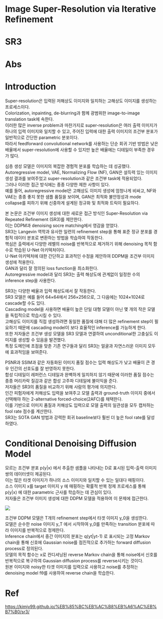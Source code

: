 # Image Super-Resolution via Iterative Refinement

# SR3

# Abs

# Introduction
Super-resolution은 입력된 저해상도 이미지와 일치하는 고해상도 이미지를 생성하는 프로세스이다.  
Colorization, inpainting, de-blurring과 함께 광범위한 image-to-image translation task에 속한다.  
이러한 많은 inverse problem과 마찬가지로 super-resolution은 여러 출력 이미지가 하나의 입력 이미지와 일치할 수 있고, 주어진 입력에 대한 출력 이미지의 조건부 분포가 일반적으로 간단한 parametric 분포이다.  
따라서 feedforward convolutional network를 사용하는 단순 회귀 기반 방법은 낮은 배율에서 super-resolution에 사용할 수 있지만 높은 배율에는 디테일이 부족한 경우가 많다.  

심층 생성 모델은 이미지의 복잡한 경험적 분포를 학습하는 데 성공했다.  
Autoregressive model, VAE, Normalizing Flow (NF), GAN은 설득력 있는 이미지 생성 결과를 보여주었고 super-resolution과 같은 조건부 task에 적용되었다.  
그러나 이러한 접근 방식에는 종종 다양한 제한 사항이 있다.  
예를 들어, autoregressive model은 고해상도 이미지 생성에 엄청나게 비싸고, NF와 VAE는 종종 좋지 못한 샘플 품질을 보이며, GAN은 최적화 불안정성과 mode collapse를 피하기 위해 신중하게 설계된 정규화 및 최적화 트릭이 필요하다.  

본 논문은 조건부 이미지 생성에 대한 새로운 접근 방식인 Super-Resolution via Repeated Refinement (SR3)를 제안한다.  
이는 DDPM과 denoising socre matching에서 영감을 얻었다.  
SR3는 Langevin 역학과 유사한 일련의 refinement step을 통해 표준 정규 분포를 경험적 데이터 분포로 변환하는 방법을 학습하여 작동한다.  
핵심은 출력에서 다양한 레벨의 noise를 반복적으로 제거하기 위해 denoising 목적 함수로 학습된 U-Net 아키텍처이다.  
U-Net 아키텍처에 대한 간단하고 효과적인 수정을 제안하여 DDPM을 조건부 이미지 생성에 적용한다.  
GAN과 달리 잘 정의된 loss function을 최소화한다.  
Autoregressive model과 달리 SR3는 출력 해상도에 관계없이 일정한 수의 inference step을 사용한다.  

SR3는 다양한 배율과 입력 해상도에서 잘 작동한다.  
SR3 모델은 예를 들어 64×64에서 256×256으로, 그 다음에는 1024×1024로 cascade할 수도 있다.  
Cascading model을 사용하면 배율이 높은 단일 대형 모델이 아닌 몇 개의 작은 모델을 독립적으로 학습시킬 수 있다.  
고해상도 이미지를 직접 생성하려면 동일한 품질에 대해 더 많은 refinement step이 필요하기 때문에 cascading model이 보다 효율적인 inference를 가능하게 한다.  
또한 저자들은 조건부 생성 모델을 SR3 모델과 연결하여 unconditional한 고충실도 이미지를 생성할 수 있음을 발견했다.  
특정 도메인에 초점을 맞춘 기존 연구들과 달리 SR3는 얼굴과 자연스러운 이미지 모두에 효과적임을 보여준다.

PSNR과 SSIM과 같은 자동화된 이미지 품질 점수는 입력 해상도가 낮고 배율이 큰 경우 인간의 선호도를 잘 반영하지 못한다.  
합성 디테일이 레퍼런스 디테일과 완벽하게 일치하지 않기 때문에 이러한 품질 점수는 종종 머리카락 질감과 같은 합성 고주파 디테일에 불이익을 준다.  
저자들은 SR3의 품질을 비교하기 위해 사람의 평가에 의지한다.  
인간 피험자에게 저해상도 입력을 보여주고 모델 출력과 ground-truth 이미지 중에서 선택해야 하는 2-alternative forced-choice(2AFC)를 채택한다.  
이를 기반으로 이미지 품질과 저해상도 입력으로 모델 출력의 일관성을 모두 캡처하는 fool rate 점수를 계산한다.  
SR3는 SOTA GAN 방법과 강력한 회귀 baseline보다 훨씬 더 높은 fool rate를 달성하였다.

# Conditional Denoising Diffusion Model
모르는 조건부 분포 p(y|x) 에서 추출한 샘플을 나타내는 D로 표시된 입력-출력 이미지 쌍의 데이터셋이 제공된다.  
이는 많은 타겟 이미지가 하나의 소스 이미지와 일치할 수 있는 일대다 매핑이다.  
소스 이미지 x를 target 이미지 y 에 매핑하는 확률적 반복 정제 프로세스를 통해 p(y|x) 에 대한 parametric 근사를 학습하는 데 관심이 있다.  
저자들은 조건부 이미지 생성에 대한 DDPM 모델을 적용하여 이 문제에 접근한다.  

![](https://kimjy99.github.io/assets/img/sr3/sr3-fig2.PNG)

조건부 DDPM 모델은 T개의 refinement step에서 타겟 이미지 y_0을 생성한다.  
모델은 순수한 noise 이미지 y_T 에서 시작하여 y_0를 만족하는 transition 분포에 따라 이미지를 반복적으로 정제한다.  
Inference chain에서 중간 이미지의 분포는 q(yt|yt-1) 로 표시되는 고정 Markov chain을 통해 신호에 Gaussian noise를 점진적으로 추가하는 forward diffusion process로 정의된다.  
모델의 목적 함수는 x로 컨디셔닝된 reverse Markov chain을 통해 noise에서 신호를 반복적으로 복구하여 Gaussian diffusion process를 reverse시키는 것이다.  
원본 이미지와 noisy한 타겟 이미지를 입력으로 사용하고 noise를 추정하는 denoising model fθ를 사용하여 reverse chain을 학습한다.

# Ref
https://kimjy99.github.io/%EB%85%BC%EB%AC%B8%EB%A6%AC%EB%B7%B0/sr3/
